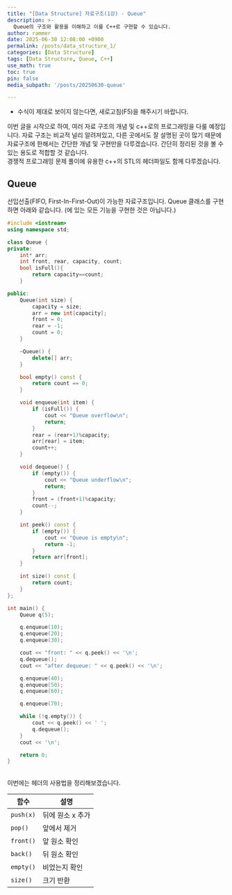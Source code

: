```yaml
---
title: "[Data Structure] 자료구조(1강) - Queue"
description: >-
  Queue의 구조와 활용을 이해하고 이를 C++로 구현할 수 있습니다.
author: rammer
date: 2025-06-30 12:08:00 +0900
permalink: /posts/data_structure_1/
categories: [Data Structure]
tags: [Data Structure, Queue, C++]
use_math: true
toc: true
pin: false
media_subpath: '/posts/20250630-queue'

---
```

  * 수식이 제대로 보이지 않는다면, 새로고침(F5)을 해주시기 바랍니다.  
  
  
 이번 글을 시작으로 하여, 여러 자료 구조의 개념 및 c++로의 프로그래밍을 다룰 예정입니다. 자료 구조는 비교적 널리 알려져있고, 다른 곳에서도 잘 설명된 곳이 많기 때문에 자료구조에 한해서는 간단한 개념 및 구현만을 다루겠습니다. 간단히 정리된 것을 볼 수 있는 용도로 적합할 것 같습니다.<br>
 경쟁적 프로그래밍 문제 풀이에 유용한 c++의 STL의 헤더파일도 함께 다루겠습니다.<br>

## **Queue**
선입선출(FIFO, First-In-First-Out)이 가능한 자료구조입니다. 
Queue 클래스를 구현하면 아래와 같습니다. (<queue>에 있는 모든 기능을 구현한 것은 아닙니다.)
```cpp
#include <iostream>
using namespace std;

class Queue {
private:
    int* arr;
    int front, rear, capacity, count;
    bool isFull(){
        return capacity==count;
    }

public:
    Queue(int size) {
        capacity = size;
        arr = new int[capacity];
        front = 0;
        rear = -1;
        count = 0;
    }

    ~Queue() {
        delete[] arr;
    }

    bool empty() const {
        return count == 0;
    }

    void enqueue(int item) {
        if (isFull()) {
            cout << "Queue overflow\n";
            return;
        }
        rear = (rear+1)%capacity;
        arr[rear] = item;
        count++;
    }

    void dequeue() {
        if (empty()) {
            cout << "Queue underflow\n";
            return;
        }
        front = (front+1)%capacity;
        count--;
    }

    int peek() const {
        if (empty()) {
            cout << "Queue is empty\n";
            return -1;
        }
        return arr[front];
    }

    int size() const {
        return count;
    }
};

int main() {
    Queue q(5);

    q.enqueue(10);
    q.enqueue(20);
    q.enqueue(30);

    cout << "front: " << q.peek() << '\n';
    q.dequeue();
    cout << "after dequeue: " << q.peek() << '\n';

    q.enqueue(40);
    q.enqueue(50);
    q.enqueue(60);

    q.enqueue(70);

    while (!q.empty()) {
        cout << q.peek() << ' ';
        q.dequeue();
    }
    cout << '\n';

    return 0;
}
```

<br>
이번에는 <queue> 헤더의 사용법을 정리해보겠습니다.  

| 함수      | 설명             |
| --------- | ---------------- |
| `push(x)` | 뒤에 원소 x 추가 |
| `pop()`   | 앞에서 제거      |
| `front()` | 앞 원소 확인     |
| `back()`  | 뒤 원소 확인     |
| `empty()` | 비었는지 확인    |
| `size()`  | 크기 반환        |
